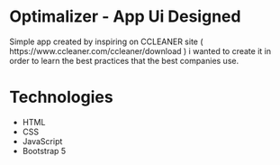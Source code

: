 <H1>Optimalizer - App Ui Designed</H1>

<p>Simple app created by inspiring on CCLEANER site ( https://www.ccleaner.com/ccleaner/download ) i wanted to create it in order to learn the best practices that 
the best companies use.</p>

<h1>Technologies</h1>
<ul>
  <li>HTML</li>
  <li>CSS</li>
  <li>JavaScript</li>
  <li>Bootstrap 5</li>
</ul>

